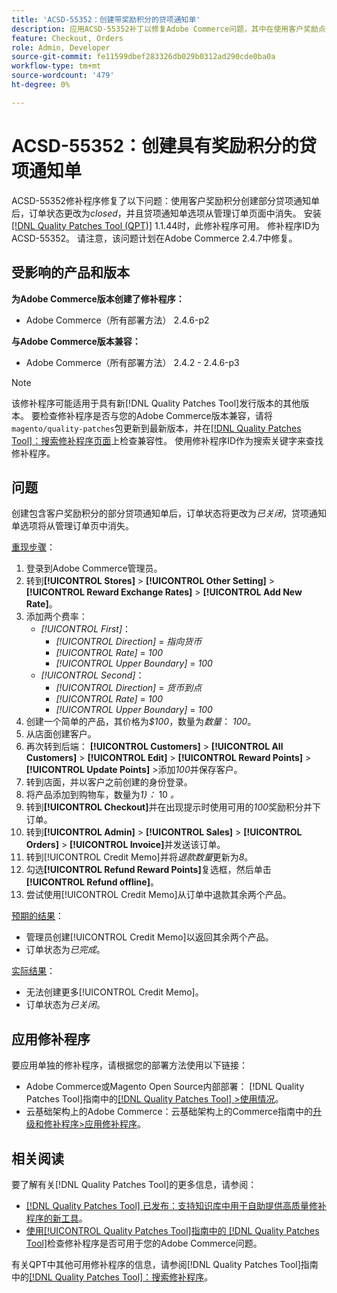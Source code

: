 ```yaml
---
title: 'ACSD-55352：创建带奖励积分的贷项通知单'
description: 应用ACSD-55352补丁以修复Adobe Commerce问题，其中在使用客户奖励点创建部分贷项通知单后，订单状态更改为*closed*，贷项通知单选项从管理订单页中消失。
feature: Checkout, Orders
role: Admin, Developer
source-git-commit: fe11599dbef283326db029b0312ad290cde0ba0a
workflow-type: tm+mt
source-wordcount: '479'
ht-degree: 0%

---
```


# ACSD-55352：创建具有奖励积分的贷项通知单

ACSD-55352修补程序修复了以下问题：使用客户奖励积分创建部分贷项通知单后，订单状态更改为&#x200B;*closed*，并且贷项通知单选项从管理订单页面中消失。 安装[[!DNL Quality Patches Tool (QPT)]](https://experienceleague.adobe.com/en/docs/commerce-knowledge-base/kb/announcements/commerce-announcements/magento-quality-patches-released-new-tool-to-self-serve-quality-patches) 1.1.44时，此修补程序可用。 修补程序ID为ACSD-55352。 请注意，该问题计划在Adobe Commerce 2.4.7中修复。

## 受影响的产品和版本

**为Adobe Commerce版本创建了修补程序：**

* Adobe Commerce（所有部署方法） 2.4.6-p2

**与Adobe Commerce版本兼容：**

* Adobe Commerce（所有部署方法） 2.4.2 - 2.4.6-p3

>[!NOTE]
>
>该修补程序可能适用于具有新[!DNL Quality Patches Tool]发行版本的其他版本。 要检查修补程序是否与您的Adobe Commerce版本兼容，请将`magento/quality-patches`包更新到最新版本，并在[[!DNL Quality Patches Tool]：搜索修补程序页面](https://experienceleague.adobe.com/tools/commerce-quality-patches/index.html)上检查兼容性。 使用修补程序ID作为搜索关键字来查找修补程序。

## 问题

创建包含客户奖励积分的部分贷项通知单后，订单状态将更改为&#x200B;*已关闭*，贷项通知单选项将从管理订单页中消失。

<u>重现步骤</u>：

1. 登录到Adobe Commerce管理员。
2. 转到&#x200B;**[!UICONTROL Stores]** > **[!UICONTROL Other Setting]** > **[!UICONTROL Reward Exchange Rates]** > **[!UICONTROL Add New Rate]**。
3. 添加两个费率：
   * *[!UICONTROL First]*：
      * *[!UICONTROL Direction]* = *指向货币*
      * *[!UICONTROL Rate]* = *100*
      * *[!UICONTROL Upper Boundary]* = *100*
   * *[!UICONTROL Second]*：
      * *[!UICONTROL Direction]* = *货币到点*
      * *[!UICONTROL Rate]* = *100*
      * *[!UICONTROL Upper Boundary]* = *100*
4. 创建一个简单的产品，其价格为&#x200B;*$100*，数量为&#x200B;*数量*： *100*。
5. 从店面创建客户。
6. 再次转到后端： **[!UICONTROL Customers]** > **[!UICONTROL All Customers]** > **[!UICONTROL Edit]** > **[!UICONTROL Reward Points]** > **[!UICONTROL Update Points]** >添加&#x200B;*100*&#x200B;并保存客户。
7. 转到店面，并以客户之前创建的身份登录。
8. 将产品添加到购物车，数量为&#x200B;*1}：* 10 *。*
9. 转到&#x200B;**[!UICONTROL Checkout]**&#x200B;并在出现提示时使用可用的&#x200B;*100*&#x200B;奖励积分并下订单。
10. 转到&#x200B;**[!UICONTROL Admin]** > **[!UICONTROL Sales]** > **[!UICONTROL Orders]** > **[!UICONTROL Invoice]**&#x200B;并发送该订单。
11. 转到[!UICONTROL Credit Memo]并将&#x200B;*退款数量*&#x200B;更新为&#x200B;*8*。
12. 勾选&#x200B;**[!UICONTROL Refund Reward Points]**&#x200B;复选框，然后单击&#x200B;**[!UICONTROL Refund offline]**。
13. 尝试使用[!UICONTROL Credit Memo]从订单中退款其余两个产品。

<u>预期的结果</u>：

* 管理员创建[!UICONTROL Credit Memo]以返回其余两个产品。
* 订单状态为&#x200B;*已完成*。

<u>实际结果</u>：

* 无法创建更多[!UICONTROL Credit Memo]。
* 订单状态为&#x200B;*已关闭*。

## 应用修补程序

要应用单独的修补程序，请根据您的部署方法使用以下链接：

* Adobe Commerce或Magento Open Source内部部署： [!DNL Quality Patches Tool]指南中的[[!DNL Quality Patches Tool] >使用情况](/help/tools/quality-patches-tool/usage.md)。
* 云基础架构上的Adobe Commerce：云基础架构上的Commerce指南中的[升级和修补程序>应用修补程序](https://experienceleague.adobe.com/docs/commerce-cloud-service/user-guide/develop/upgrade/apply-patches.html)。

## 相关阅读

要了解有关[!DNL Quality Patches Tool]的更多信息，请参阅：

* [[!DNL Quality Patches Tool] 已发布：支持知识库中用于自助提供高质量修补程序的新工具](https://experienceleague.adobe.com/en/docs/commerce-knowledge-base/kb/announcements/commerce-announcements/magento-quality-patches-released-new-tool-to-self-serve-quality-patches)。
* [使用[!UICONTROL Quality Patches Tool]指南中的 [!DNL Quality Patches Tool]](/help/tools/quality-patches-tool/patches-available-in-qpt/check-patch-for-magento-issue-with-magento-quality-patches.md)检查修补程序是否可用于您的Adobe Commerce问题。


有关QPT中其他可用修补程序的信息，请参阅[!DNL Quality Patches Tool]指南中的[[!DNL Quality Patches Tool]：搜索修补程序](https://experienceleague.adobe.com/tools/commerce-quality-patches/index.html)。
